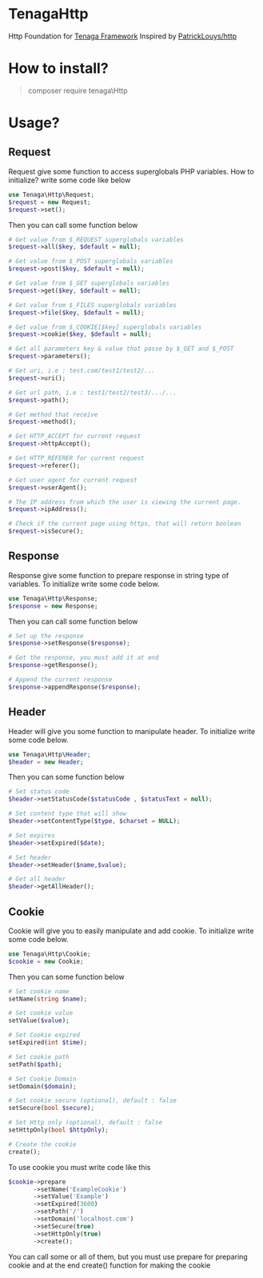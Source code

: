 # TenagaHttp
Http Foundation for [Tenaga Framework](https://github.com/chimemoo/tenaga) Inspired by [PatrickLouys/http](https://github.com/PatrickLouys/http)  

# How to install?
> composer require tenaga\Http

# Usage?
## Request
Request give some function to access superglobals PHP variables. How to initialize? write some code like below
```PHP
use Tenaga\Http\Request;  
$request = new Request;
$request->set();
```

Then you can call some function below
```PHP
# Get value from $_REQUEST superglobals variables
$request->all($key, $default = null);

# Get value from $_POST superglobals variables
$request->post($key, $default = null);

# Get value from $_GET superglobals variables
$request->get($key, $default = null);

# Get value from $_FILES superglobals variables
$request->file($key, $default = null);

# Get value from $_COOKIE[$key] superglobals variables
$request->cookie($key, $default = null);

# Get all parameters key & value that passe by $_GET and $_POST
$request->parameters();

# Get uri, i.e : test.com/test1/test2/...
$request->uri();

# Get url path, i.e : test1/test2/test3/.../...
$request->path();

# Get method that receive
$request->method();

# Get HTTP_ACCEPT for current request
$request->httpAccept();

# Get HTTP_REFERER for current request
$request->referer();

# Get user agent for current request
$request->userAgent();

# The IP address from which the user is viewing the current page.
$request->ipAddress();

# Check if the current page using https, that will return boolean
$request->isSecure();

```
## Response
Response give some function to prepare response in string type of variables. To initialize write some code below.

```PHP
use Tenaga\Http\Response;
$response = new Response;
```
Then you can call some function below
```PHP
# Set up the response
$response->setResponse($response);

# Get the response, you must add it at end
$response->getResponse();

# Append the current response
$response->appendResponse($response);
```

## Header
Header will give you some function to manipulate header. To initialize write some code below.
```PHP
use Tenaga\Http\Header;
$header = new Header;
```
Then you can some function below
```PHP
# Set status code
$header->setStatusCode($statusCode , $statusText = null);

# Set content type that will show
$header->setContentType($type, $charset = NULL);

# Set expires
$header->setExpired($date);

# Set header
$header->setHeader($name,$value);

# Get all header
$header->getAllHeader();
```

## Cookie
Cookie will give you to easily manipulate and add cookie. To initialize write some code below.
```PHP
use Tenaga\Http\Cookie;
$cookie = new Cookie;
```
Then you can some function below
```PHP
# Set cookie name
setName(string $name);

# Set cookie value
setValue($value);

# Set Cookie expired
setExpired(int $time);

# Set cookie path
setPath($path);

# Set Cookie Domain
setDomain($domain);

# Set cookie secure (optional), default : false
setSecure(bool $secure);

# Set Http only (optional), default : false
setHttpOnly(bool $httpOnly);

# Create the cookie
create();
```
To use cookie you must write code like this
```PHP
$cookie->prepare
       ->setName('ExampleCookie')
       ->setValue('Example')
       ->setExpired(3600)
       ->setPath('/')
       ->setDomain('localhost.com')
       ->setSecure(true)
       ->setHttpOnly(true)
       ->create();
```
You can call some or all of them, but you must use prepare for preparing cookie and at the end create() function for making the cookie
